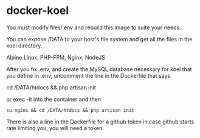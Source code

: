 # docker-koel

You must modify files/.env and rebuild this image to suite your needs.

You can expose /DATA to your host's file system and get all the files in the koel directory.

Alpine Linux, PHP-FPM, Nginx, NodeJS

After you fix .env, and create the MySQL database necessary for koel that you define in .env, uncomment the line in the Dockerfile that says

cd /DATA/htdocs && php artisan init

or exec -it into the container and then 

`su nginx && cd /DATA/htdocs && php artisan init`

There is also a line in the Dockerfile for a github token in case github starts rate limiting you, you will need a token.
